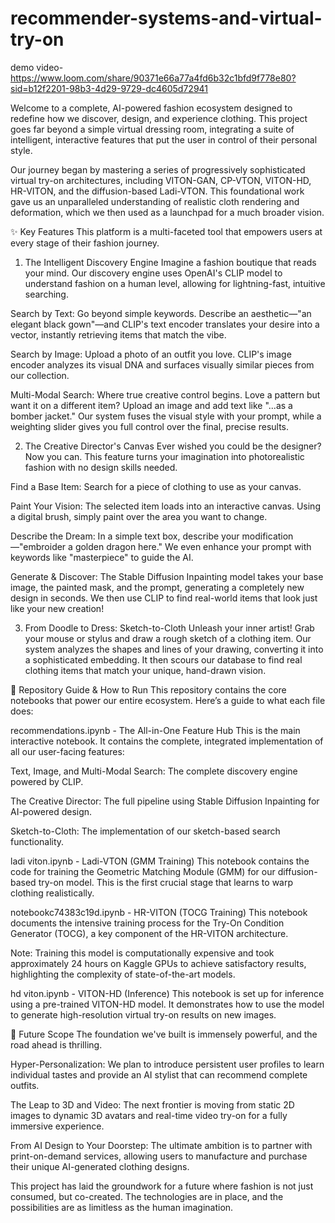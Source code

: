 # recommender-systems-and-virtual-try-on
demo video-https://www.loom.com/share/90371e66a77a4fd6b32c1bfd9f778e80?sid=b12f2201-98b3-4d29-9729-dc4605d72941

Welcome to a complete, AI-powered fashion ecosystem designed to redefine how we discover, design, and experience clothing. This project goes far beyond a simple virtual dressing room, integrating a suite of intelligent, interactive features that put the user in control of their personal style.

Our journey began by mastering a series of progressively sophisticated virtual try-on architectures, including VITON-GAN, CP-VTON, VITON-HD, HR-VITON, and the diffusion-based Ladi-VTON. This foundational work gave us an unparalleled understanding of realistic cloth rendering and deformation, which we then used as a launchpad for a much broader vision.

✨ Key Features
This platform is a multi-faceted tool that empowers users at every stage of their fashion journey.

1. The Intelligent Discovery Engine
Imagine a fashion boutique that reads your mind. Our discovery engine uses OpenAI's CLIP model to understand fashion on a human level, allowing for lightning-fast, intuitive searching.

Search by Text: Go beyond simple keywords. Describe an aesthetic—"an elegant black gown"—and CLIP's text encoder translates your desire into a vector, instantly retrieving items that match the vibe.

Search by Image: Upload a photo of an outfit you love. CLIP's image encoder analyzes its visual DNA and surfaces visually similar pieces from our collection.

Multi-Modal Search: Where true creative control begins. Love a pattern but want it on a different item? Upload an image and add text like "...as a bomber jacket." Our system fuses the visual style with your prompt, while a weighting slider gives you full control over the final, precise results.

2. The Creative Director's Canvas
Ever wished you could be the designer? Now you can. This feature turns your imagination into photorealistic fashion with no design skills needed.

Find a Base Item: Search for a piece of clothing to use as your canvas.

Paint Your Vision: The selected item loads into an interactive canvas. Using a digital brush, simply paint over the area you want to change.

Describe the Dream: In a simple text box, describe your modification—"embroider a golden dragon here." We even enhance your prompt with keywords like "masterpiece" to guide the AI.

Generate & Discover: The Stable Diffusion Inpainting model takes your base image, the painted mask, and the prompt, generating a completely new design in seconds. We then use CLIP to find real-world items that look just like your new creation!

3. From Doodle to Dress: Sketch-to-Cloth
Unleash your inner artist! Grab your mouse or stylus and draw a rough sketch of a clothing item. Our system analyzes the shapes and lines of your drawing, converting it into a sophisticated embedding. It then scours our database to find real clothing items that match your unique, hand-drawn vision.

🚀 Repository Guide & How to Run
This repository contains the core notebooks that power our entire ecosystem. Here’s a guide to what each file does:

recommendations.ipynb - The All-in-One Feature Hub
This is the main interactive notebook. It contains the complete, integrated implementation of all our user-facing features:

Text, Image, and Multi-Modal Search: The complete discovery engine powered by CLIP.

The Creative Director: The full pipeline using Stable Diffusion Inpainting for AI-powered design.

Sketch-to-Cloth: The implementation of our sketch-based search functionality.

ladi viton.ipynb - Ladi-VTON (GMM Training)
This notebook contains the code for training the Geometric Matching Module (GMM) for our diffusion-based try-on model. This is the first crucial stage that learns to warp clothing realistically.

notebookc74383c19d.ipynb - HR-VITON (TOCG Training)
This notebook documents the intensive training process for the Try-On Condition Generator (TOCG), a key component of the HR-VITON architecture.

Note: Training this model is computationally expensive and took approximately 24 hours on Kaggle GPUs to achieve satisfactory results, highlighting the complexity of state-of-the-art models.

hd viton.ipynb - VITON-HD (Inference)
This notebook is set up for inference using a pre-trained VITON-HD model. It demonstrates how to use the model to generate high-resolution virtual try-on results on new images.

🔮 Future Scope
The foundation we've built is immensely powerful, and the road ahead is thrilling.

Hyper-Personalization: We plan to introduce persistent user profiles to learn individual tastes and provide an AI stylist that can recommend complete outfits.

The Leap to 3D and Video: The next frontier is moving from static 2D images to dynamic 3D avatars and real-time video try-on for a fully immersive experience.

From AI Design to Your Doorstep: The ultimate ambition is to partner with print-on-demand services, allowing users to manufacture and purchase their unique AI-generated clothing designs.

This project has laid the groundwork for a future where fashion is not just consumed, but co-created. The technologies are in place, and the possibilities are as limitless as the human imagination.
